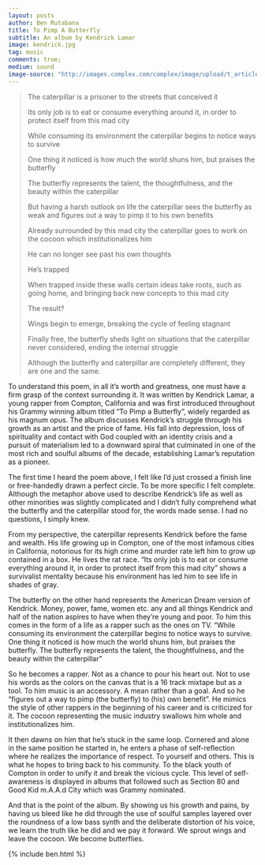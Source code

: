```yaml
---
layout: posts
author: Ben Rutabana
title: To Pimp A Butterfly
subtitle: An album by Kendrick Lamar
image: kendrick.jpg
tag: music
comments: true;
medium: sound
image-source: "http://images.complex.com/complex/image/upload/t_article_image/wlsaxs7j9chfzke9qqmi.png"
---
```




<blockquote>The caterpillar is a prisoner to the streets that conceived it<br/>

Its only job is to eat or consume everything around it, in order to protect itself from this mad city<br/>

While consuming its environment the caterpillar begins to notice ways to survive<br/>

One thing it noticed is how much the world shuns him, but praises the butterfly<br/>

The butterfly represents the talent, the thoughtfulness, and the beauty within the caterpillar<br/>

But having a harsh outlook on life the caterpillar sees the butterfly as weak and figures out a way to pimp it to his own benefits<br/>

Already surrounded by this mad city the caterpillar goes to work on the cocoon which institutionalizes him<br/>

He can no longer see past his own thoughts<br/>

He’s trapped<br/>

When trapped inside these walls certain ideas take roots, such as going home, and bringing back new concepts to this mad city<br/>

The result?<br/>

Wings begin to emerge, breaking the cycle of feeling stagnant<br/>

Finally free, the butterfly sheds light on situations that the caterpillar never considered, ending the internal struggle<br/>

Although the butterfly and caterpillar are completely different, they are one and the same.</blockquote>






To understand this poem, in all it’s worth and greatness, one must have a firm grasp of the context surrounding it.
It was written by Kendrick Lamar, a young rapper from Compton, California and was first introduced throughout his Grammy winning album titled “To Pimp a Butterfly”, widely regarded as his magnum opus. The album discusses Kendrick’s struggle through his growth as an artist and the price of fame. His fall into depression, loss of spirituality and contact with God coupled with an identity crisis and a pursuit of materialism led to a downward spiral that culminated in one of the most rich and soulful albums of the decade, establishing Lamar’s reputation as a pioneer.


The first time I heard the poem above, I felt like I’d just crossed a finish line or free-handedly drawn a perfect circle. To be more specific I felt complete. Although the metaphor above used to describe Kendrick’s life as well as other minorities was slightly complicated and I didn’t fully comprehend what the butterfly and the caterpillar stood for, the words made sense. I had no questions, I simply knew.


From my perspective, the caterpillar represents Kendrick before the fame and wealth. His life growing up in Compton, one of the most infamous cities in California, notorious for its high crime and murder rate left him to grow up contained in a box. He lives the rat race. “Its only job is to eat or consume everything around it, in order to protect itself from this mad city” shows a survivalist mentality because his environment has led him to see life in shades of gray.


The butterfly on the other hand represents the American Dream version of Kendrick. Money, power, fame, women etc. any and all things Kendrick and half of the nation aspires to have when they’re young and poor. To him this comes in the form of a life as a rapper such as the ones on TV. “While consuming its environment the caterpillar begins to notice ways to survive. One thing it noticed is how much the world shuns him, but praises the butterfly. The butterfly represents the talent, the thoughtfulness, and the beauty within the caterpillar"


So he becomes a rapper. Not as a chance to pour his heart out. Not to use his words as the colors on the canvas that is a 16 track mixtape but as a tool. To him music is an accessory. A mean rather than a goal. And so he “figures out a way to pimp (the butterfly) to (his) own benefit”. He mimics the style of other rappers in the beginning of his career and is criticized for it. The cocoon representing the music industry swallows him whole and institutionalizes him.


It then dawns on him that he’s stuck in the same loop. Cornered and alone in the same position he started in, he enters a phase of self-reflection where he realizes the importance of respect. To yourself and others. This is what he hopes to bring back to his community. To the black youth of Compton in order to unify it and break the vicious cycle. This level of self-awareness is displayed in albums that followed such as Section 80 and Good Kid m.A.A.d City which was Grammy nominated.


And that is the point of the album. By showing us his growth and pains, by having us bleed like he did through the use of soulful samples layered over the roundness of a low bass synth and the deliberate distortion of his voice, we learn the truth like he did and we pay it forward. We sprout wings and leave the cocoon. We become butterflies.


{% include ben.html %}
